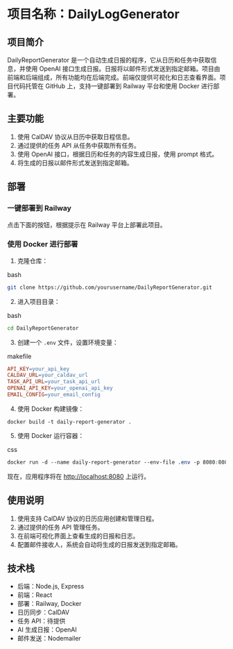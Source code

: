 项目名称：DailyLogGenerator
=========================

项目简介
----

DailyReportGenerator 是一个自动生成日报的程序，它从日历和任务中获取信息，并使用 OpenAI 接口生成日报。日报将以邮件形式发送到指定邮箱。项目由前端和后端组成，所有功能均在后端完成。前端仅提供可视化和日志查看界面。项目代码托管在 GitHub 上，支持一键部署到 Railway 平台和使用 Docker 进行部署。

主要功能
----

1.  使用 CalDAV 协议从日历中获取日程信息。
2.  通过提供的任务 API 从任务中获取所有任务。
3.  使用 OpenAI 接口，根据日历和任务的内容生成日报，使用 prompt 格式。
4.  将生成的日报以邮件形式发送到指定邮箱。

部署
--

### 一键部署到 Railway

点击下面的按钮，根据提示在 Railway 平台上部署此项目。

[](https://railway.app/new/template?template=https%3A%2F%2Fgithub.com%2Fyourusername%2FDailyReportGenerator&envs=API_KEY%2CCALDAV_URL%2CTASK_API_URL%2COPENAI_API_KEY%2CEMAIL_CONFIG)

### 使用 Docker 进行部署

1.  克隆仓库：

bash

```bash
git clone https://github.com/yourusername/DailyReportGenerator.git
```

2.  进入项目目录：

bash

```bash
cd DailyReportGenerator
```

3.  创建一个 `.env` 文件，设置环境变量：

makefile

```makefile
API_KEY=your_api_key
CALDAV_URL=your_caldav_url
TASK_API_URL=your_task_api_url
OPENAI_API_KEY=your_openai_api_key
EMAIL_CONFIG=your_email_config
```

4.  使用 Docker 构建镜像：

`docker build -t daily-report-generator .`

5.  使用 Docker 运行容器：

css

```css
docker run -d --name daily-report-generator --env-file .env -p 8080:8080 daily-report-generator
```

现在，应用程序将在 [http://localhost:8080](http://localhost:8080) 上运行。

使用说明
----

1.  使用支持 CalDAV 协议的日历应用创建和管理日程。
2.  通过提供的任务 API 管理任务。
3.  在前端可视化界面上查看生成的日报和日志。
4.  配置邮件接收人，系统会自动将生成的日报发送到指定邮箱。

技术栈
---

*   后端：Node.js, Express
*   前端：React
*   部署：Railway, Docker
*   日历同步：CalDAV
*   任务 API：待提供
*   AI 生成日报：OpenAI
*   邮件发送：Nodemailer
